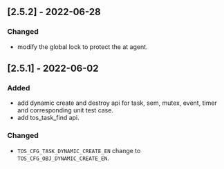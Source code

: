 ## [2.5.2] - 2022-06-28

### Changed

- modify the global lock to protect the at agent.

## [2.5.1] - 2022-06-02

### Added

- add dynamic create and destroy api for task, sem, mutex, event, timer and corresponding unit test case.
- add tos_task_find api.

### Changed

- `TOS_CFG_TASK_DYNAMIC_CREATE_EN` change to `TOS_CFG_OBJ_DYNAMIC_CREATE_EN`.
